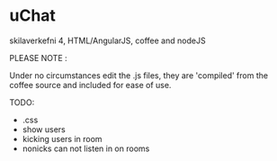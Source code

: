uChat
=====

skilaverkefni 4, HTML/AngularJS, coffee and nodeJS

PLEASE NOTE :

Under no circumstances edit the .js files, they are 'compiled' from the coffee source and included for ease of use.


TODO:

 * .css
 * show users
 * kicking users in room
 * nonicks can not listen in on rooms
